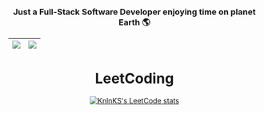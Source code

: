 <div align="center">

### Just a Full-Stack Software Developer enjoying time on planet Earth 🌎


| <a href="#"><img src="https://github-readme-stats.vercel.app/api?username=SteveLorde&show_icons=true&theme=react&hide=&hide_border=false"></a> | <a href="#"><img src="https://github-readme-stats.vercel.app/api/top-langs/?username=SteveLorde&size_weight=0.5&count_weight=0.5&langs_count=8&theme=react&layout=compact&hide_border=false"></a> |
| ----------- | ----------- |

# LeetCoding
[![KnlnKS's LeetCode stats](https://leetcode-stats-six.vercel.app/?username=SteveLorde&theme=dark)](https://github.com/KnlnKS/leetcode-stats)
</div>

